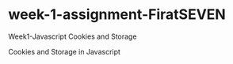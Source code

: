 # week-1-assignment-FiratSEVEN
Week1-Javascript Cookies and Storage

Cookies and Storage in Javascript
